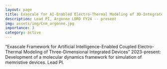 ```yaml
---
layout: page
title: Exascale for AI-Enabled Electro-Thermal Modeling of 3D-Integrated Devices
description: Lead PI, Argonne LDRD FY24 -- present
img: assets/img/Cnm_argonne.jpg
importance: 3
category: active
---
```


“Exascale Framework for Artificial Intelligence-Enabled Coupled Electro-Thermal Modeling of Three-Dimensional Integrated Devices” 2023-present: Development of a molecular dynamics framework for simulation of memristive devices.
Lead PI.
